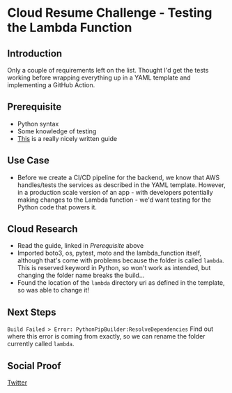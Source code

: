 # Cloud Resume Challenge - Testing the Lambda Function

## Introduction

Only a couple of requirements left on the list. Thought I'd get the tests working before wrapping everything up in a YAML template and implementing a GitHub Action.

## Prerequisite

- Python syntax
- Some knowledge of testing
- [This](https://realpython.com/python-testing/) is a really nicely written guide

## Use Case

- Before we create a CI/CD pipeline for the backend, we know that AWS handles/tests the services as described in the YAML template. However, in a production scale version of an app - with developers potentially making changes to the Lambda function - we'd want testing for the Python code that powers it.

## Cloud Research

- Read the guide, linked in _Prerequisite_ above
- Imported boto3, os, pytest, moto and the lambda_function itself, although that's come with problems because the folder is called `lambda`. This is reserved keyword in Python, so won't work as intended, but changing the folder name breaks the build...
- Found the location of the `lambda` directory uri as defined in the template, so was able to change it!

## Next Steps

`Build Failed > Error: PythonPipBuilder:ResolveDependencies`
Find out where this error is coming from exactly, so we can rename the folder currently called `lambda`.

## Social Proof

[Twitter](https://twitter.com/_notwaving/status/1342815330222149632?s=20)
